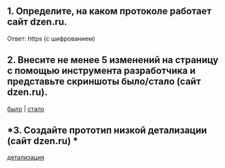 ## 1. Определите, на каком протоколе работает сайт dzen.ru.

Ответ: https (с шифрованием)

## 2. Внесите не менее 5 изменений на страницу с помощью инструмента разработчика и представьте скриншоты было/стало (сайт dzen.ru).

[было](было.jpg) | [стало](стало.jpg)

## *3. Создайте прототип низкой детализации (сайт dzen.ru) *

[детализация](САйт.png)